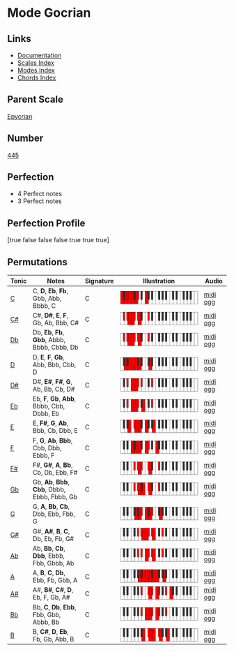 # Mode Gocrian

## Links

- [Documentation](index.md)
- [Scales Index](Scales.md)
- [Modes Index](Modes.md)
- [Chords Index](Chords.md)

## Parent Scale

[Epycrian](ScaleEpycrian.md)

## Number

[445](https://ianring.com/musictheory/scales/445)

## Perfection

- 4 Perfect notes
- 3 Perfect notes

## Perfection Profile

[true false false false true true true]

## Permutations

| Tonic | Notes | Signature | Illustration | Audio |
|-------|-------|-----------|--------------|-------|
| [C](ModeCNaturalGocrian.md) | C, **D**, **Eb**, **Fb**, Gbb, Abb, Bbbb, C | C | ![CNaturalGocrian](ModeCNaturalGocrian.png) | [midi](ModeCNaturalGocrian.mid) [ogg](ModeCNaturalGocrian.ogg) |
| [C#](ModeCSharpGocrian.md) | C#, **D#**, **E**, **F**, Gb, Ab, Bbb, C# | C | ![CSharpGocrian](ModeCSharpGocrian.png) | [midi](ModeCSharpGocrian.mid) [ogg](ModeCSharpGocrian.ogg) |
| [Db](ModeDFlatGocrian.md) | Db, **Eb**, **Fb**, **Gbb**, Abbb, Bbbb, Cbbb, Db | C | ![DFlatGocrian](ModeDFlatGocrian.png) | [midi](ModeDFlatGocrian.mid) [ogg](ModeDFlatGocrian.ogg) |
| [D](ModeDNaturalGocrian.md) | D, **E**, **F**, **Gb**, Abb, Bbb, Cbb, D | C | ![DNaturalGocrian](ModeDNaturalGocrian.png) | [midi](ModeDNaturalGocrian.mid) [ogg](ModeDNaturalGocrian.ogg) |
| [D#](ModeDSharpGocrian.md) | D#, **E#**, **F#**, **G**, Ab, Bb, Cb, D# | C | ![DSharpGocrian](ModeDSharpGocrian.png) | [midi](ModeDSharpGocrian.mid) [ogg](ModeDSharpGocrian.ogg) |
| [Eb](ModeEFlatGocrian.md) | Eb, **F**, **Gb**, **Abb**, Bbbb, Cbb, Dbbb, Eb | C | ![EFlatGocrian](ModeEFlatGocrian.png) | [midi](ModeEFlatGocrian.mid) [ogg](ModeEFlatGocrian.ogg) |
| [E](ModeENaturalGocrian.md) | E, **F#**, **G**, **Ab**, Bbb, Cb, Dbb, E | C | ![ENaturalGocrian](ModeENaturalGocrian.png) | [midi](ModeENaturalGocrian.mid) [ogg](ModeENaturalGocrian.ogg) |
| [F](ModeFNaturalGocrian.md) | F, **G**, **Ab**, **Bbb**, Cbb, Dbb, Ebbb, F | C | ![FNaturalGocrian](ModeFNaturalGocrian.png) | [midi](ModeFNaturalGocrian.mid) [ogg](ModeFNaturalGocrian.ogg) |
| [F#](ModeFSharpGocrian.md) | F#, **G#**, **A**, **Bb**, Cb, Db, Ebb, F# | C | ![FSharpGocrian](ModeFSharpGocrian.png) | [midi](ModeFSharpGocrian.mid) [ogg](ModeFSharpGocrian.ogg) |
| [Gb](ModeGFlatGocrian.md) | Gb, **Ab**, **Bbb**, **Cbb**, Dbbb, Ebbb, Fbbb, Gb | C | ![GFlatGocrian](ModeGFlatGocrian.png) | [midi](ModeGFlatGocrian.mid) [ogg](ModeGFlatGocrian.ogg) |
| [G](ModeGNaturalGocrian.md) | G, **A**, **Bb**, **Cb**, Dbb, Ebb, Fbb, G | C | ![GNaturalGocrian](ModeGNaturalGocrian.png) | [midi](ModeGNaturalGocrian.mid) [ogg](ModeGNaturalGocrian.ogg) |
| [G#](ModeGSharpGocrian.md) | G#, **A#**, **B**, **C**, Db, Eb, Fb, G# | C | ![GSharpGocrian](ModeGSharpGocrian.png) | [midi](ModeGSharpGocrian.mid) [ogg](ModeGSharpGocrian.ogg) |
| [Ab](ModeAFlatGocrian.md) | Ab, **Bb**, **Cb**, **Dbb**, Ebbb, Fbb, Gbbb, Ab | C | ![AFlatGocrian](ModeAFlatGocrian.png) | [midi](ModeAFlatGocrian.mid) [ogg](ModeAFlatGocrian.ogg) |
| [A](ModeANaturalGocrian.md) | A, **B**, **C**, **Db**, Ebb, Fb, Gbb, A | C | ![ANaturalGocrian](ModeANaturalGocrian.png) | [midi](ModeANaturalGocrian.mid) [ogg](ModeANaturalGocrian.ogg) |
| [A#](ModeASharpGocrian.md) | A#, **B#**, **C#**, **D**, Eb, F, Gb, A# | C | ![ASharpGocrian](ModeASharpGocrian.png) | [midi](ModeASharpGocrian.mid) [ogg](ModeASharpGocrian.ogg) |
| [Bb](ModeBFlatGocrian.md) | Bb, **C**, **Db**, **Ebb**, Fbb, Gbb, Abbb, Bb | C | ![BFlatGocrian](ModeBFlatGocrian.png) | [midi](ModeBFlatGocrian.mid) [ogg](ModeBFlatGocrian.ogg) |
| [B](ModeBNaturalGocrian.md) | B, **C#**, **D**, **Eb**, Fb, Gb, Abb, B | C | ![BNaturalGocrian](ModeBNaturalGocrian.png) | [midi](ModeBNaturalGocrian.mid) [ogg](ModeBNaturalGocrian.ogg) |
